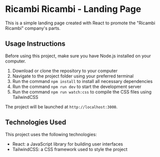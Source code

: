 # Ricambi Ricambi - Landing Page

This is a simple landing page created with React to promote the "Ricambi Ricambi" company's parts.

## Usage Instructions

Before using this project, make sure you have Node.js installed on your computer.

1. Download or clone the repository to your computer
2. Navigate to the project folder using your preferred terminal
3. Run the command `npm install` to install all necessary dependencies
4. Run the command `npm run dev` to start the development server
5. Run the command `npm run watch:css` to compile the CSS files using TailwindCSS

The project will be launched at `http://localhost:3000`.

## Technologies Used

This project uses the following technologies:

- React: a JavaScript library for building user interfaces
- TailwindCSS: a CSS framework used to style the project
